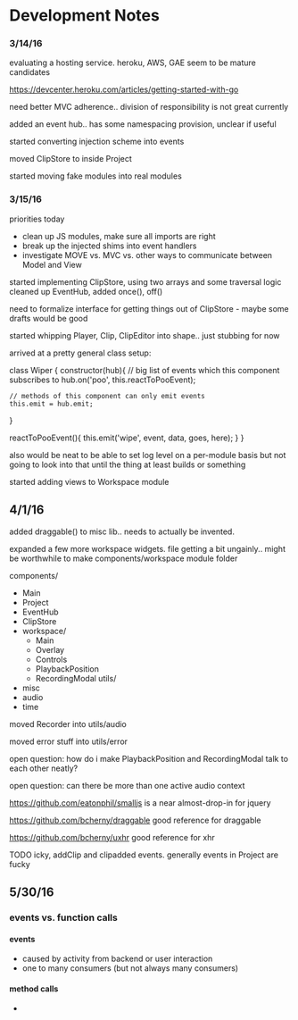# Development Notes

### 3/14/16

evaluating a hosting service. heroku, AWS, GAE seem to be mature candidates

https://devcenter.heroku.com/articles/getting-started-with-go

need better MVC adherence.. division of responsibility is not great currently

added an event hub.. has some namespacing provision, unclear if useful

started converting injection scheme into events

moved ClipStore to inside Project

started moving fake modules into real modules

### 3/15/16

priorities today
- clean up JS modules, make sure all imports are right
- break up the injected shims into event handlers
- investigate MOVE vs. MVC vs. other ways to communicate between Model and View

started implementing ClipStore, using two arrays and some traversal logic
cleaned up EventHub, added once(), off()

need to formalize interface for getting things out of ClipStore - maybe some drafts would be good

started whipping Player, Clip, ClipEditor into shape.. just stubbing for now


arrived at a pretty general class setup:

class Wiper {
  constructor(hub){
	// big list of events which this component subscribes to
    hub.on('poo', this.reactToPooEvent);

	// methods of this component can only emit events
	this.emit = hub.emit;
  }

  reactToPooEvent(){
	this.emit('wipe', event, data, goes, here);
  }
}

also would be neat to be able to set log level on a per-module basis but not going to look into
that until the thing at least builds or something

started adding views to Workspace module

## 4/1/16

added draggable() to misc lib.. needs to actually be invented.

expanded a few more workspace widgets. file getting a bit ungainly.. might be worthwhile to make
components/workspace module folder

components/
- Main
- Project
- EventHub
- ClipStore
- workspace/
  - Main
  - Overlay
  - Controls
  - PlaybackPosition
  - RecordingModal
utils/
- misc
- audio
- time

moved Recorder into utils/audio

moved error stuff into utils/error

open question: how do i make PlaybackPosition and RecordingModal talk to each other neatly?

open question: can there be more than one active audio context

https://github.com/eatonphil/smalljs is a near almost-drop-in for jquery

https://github.com/bcherny/draggable good reference for draggable

https://github.com/bcherny/uxhr good reference for xhr

TODO icky, addClip and clipadded events. generally events in Project are fucky

## 5/30/16

### events vs. function calls

#### events
- caused by activity from backend or user interaction
- one to many consumers (but not always many consumers)

#### method calls
-
